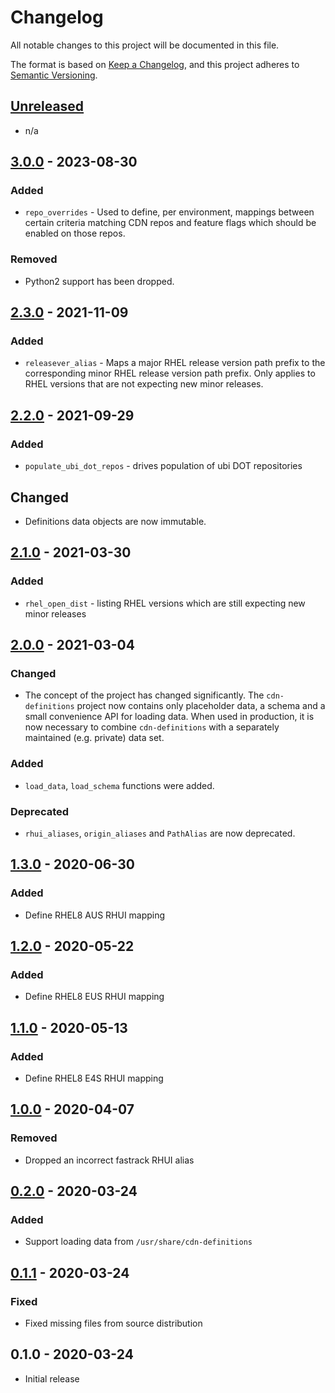 # Changelog

All notable changes to this project will be documented in this file.

The format is based on [Keep a Changelog](https://keepachangelog.com/en/1.0.0/),
and this project adheres to [Semantic Versioning](https://semver.org/spec/v2.0.0.html).

## [Unreleased]

- n/a

## [3.0.0] - 2023-08-30

### Added

- `repo_overrides` - Used to define, per environment, mappings between certain criteria matching
CDN repos and feature flags which should be enabled on those repos.

### Removed

- Python2 support has been dropped.

## [2.3.0] - 2021-11-09

### Added

- `releasever_alias` - Maps a major RHEL release version path prefix to the corresponding minor
   RHEL release version path prefix. Only applies to RHEL versions that are not expecting new
   minor releases.

## [2.2.0] - 2021-09-29

### Added

- `populate_ubi_dot_repos` - drives population of ubi DOT repositories

## Changed

- Definitions data objects are now immutable.

## [2.1.0] - 2021-03-30

### Added

- `rhel_open_dist` - listing RHEL versions which are still expecting new minor releases

## [2.0.0] - 2021-03-04

### Changed

- The concept of the project has changed significantly. The `cdn-definitions` project
  now contains only placeholder data, a schema and a small convenience API for loading
  data. When used in production, it is now necessary to combine `cdn-definitions` with a
  separately maintained (e.g. private) data set.

### Added

- `load_data`, `load_schema` functions were added.

### Deprecated

- `rhui_aliases`, `origin_aliases` and `PathAlias` are now deprecated.

## [1.3.0] - 2020-06-30

### Added

- Define RHEL8 AUS RHUI mapping

## [1.2.0] - 2020-05-22

### Added

- Define RHEL8 EUS RHUI mapping

## [1.1.0] - 2020-05-13

### Added

- Define RHEL8 E4S RHUI mapping

## [1.0.0] - 2020-04-07

### Removed

- Dropped an incorrect fastrack RHUI alias

## [0.2.0] - 2020-03-24

### Added

- Support loading data from `/usr/share/cdn-definitions`

## [0.1.1] - 2020-03-24

### Fixed

- Fixed missing files from source distribution

## 0.1.0 - 2020-03-24

- Initial release

[Unreleased]: https://github.com/release-engineering/cdn-definitions/compare/v3.0.0...HEAD
[3.0.0]: https://github.com/release-engineering/cdn-definitions/compare/v2.3.0...v3.0.0
[2.3.0]: https://github.com/release-engineering/cdn-definitions/compare/v2.2.0...v2.3.0
[2.2.0]: https://github.com/release-engineering/cdn-definitions/compare/v2.1.0...v2.2.0
[2.1.0]: https://github.com/release-engineering/cdn-definitions/compare/v2.0.0...v2.1.0
[2.0.0]: https://github.com/release-engineering/cdn-definitions/compare/v1.3.0...v2.0.0
[1.3.0]: https://github.com/release-engineering/cdn-definitions/compare/v1.2.0...v1.3.0
[1.2.0]: https://github.com/release-engineering/cdn-definitions/compare/v1.1.0...v1.2.0
[1.1.0]: https://github.com/release-engineering/cdn-definitions/compare/v1.0.0...v1.1.0
[1.0.0]: https://github.com/release-engineering/cdn-definitions/compare/v0.2.0...v1.0.0
[0.2.0]: https://github.com/release-engineering/cdn-definitions/compare/v0.1.1...v0.2.0
[0.1.1]: https://github.com/release-engineering/cdn-definitions/compare/v0.1.0...v0.1.1
